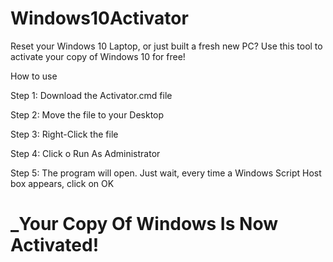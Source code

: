 # Windows10Activator
Reset your Windows 10 Laptop, or just built a fresh new PC? Use this tool to activate your copy of Windows 10 for free!

How to use

Step 1: Download the Activator.cmd file

Step 2: Move the file to your Desktop

Step 3: Right-Click the file

Step 4: Click o Run As Administrator

Step 5: The program will open. Just wait, every time a Windows Script Host box appears, click on OK


# _Your Copy Of Windows Is Now Activated!

